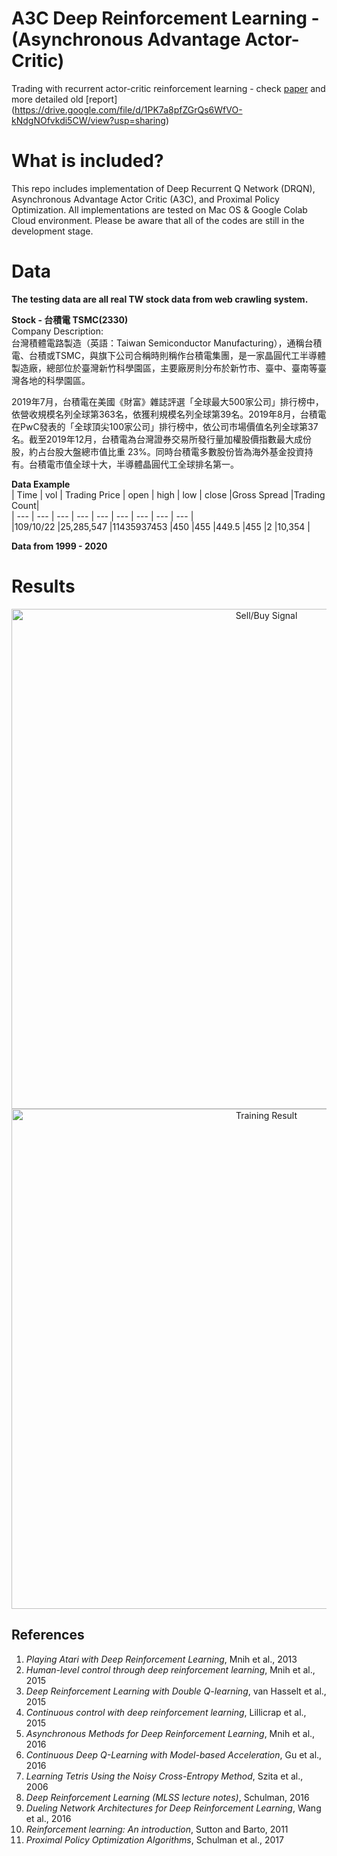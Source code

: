 # A3C Deep Reinforcement Learning - (Asynchronous Advantage Actor-Critic)  

Trading with recurrent actor-critic reinforcement learning - check [paper](https://arxiv.org/abs/2002.11523) and more detailed old [report]  (https://drive.google.com/file/d/1PK7a8pfZGrQs6WfVO-kNdgNOfvkdi5CW/view?usp=sharing)  


# What is included?  
This repo includes implementation of Deep Recurrent Q Network (DRQN), Asynchronous Advantage Actor Critic (A3C), and Proximal Policy Optimization. All implementations are tested on Mac OS & Google Colab Cloud environment. Please be aware that all of the codes are still in the development stage.  

# Data  
****The testing data are all real TW stock data from web crawling system.****   

**Stock - 台積電 TSMC(2330)**  
Company Description:  
台灣積體電路製造（英語：Taiwan Semiconductor Manufacturing），通稱台積電、台積或TSMC，與旗下公司合稱時則稱作台積電集團，是一家晶圓代工半導體製造廠，總部位於臺灣新竹科學園區，主要廠房則分布於新竹市、臺中、臺南等臺灣各地的科學園區。  

2019年7月，台積電在美國《財富》雜誌評選「全球最大500家公司」排行榜中，依營收規模名列全球第363名，依獲利規模名列全球第39名。2019年8月，台積電在PwC發表的「全球頂尖100家公司」排行榜中，依公司市場價值名列全球第37名。截至2019年12月，台積電為台灣證券交易所發行量加權股價指數最大成份股，約占台股大盤總市值比重 23%。同時台積電多數股份皆為海外基金投資持有。台積電市值全球十大，半導體晶圓代工全球排名第一。   


**Data Example**   
| Time    	| vol           	| Trading Price	| open       	| high      | low	      | close    	|Gross Spread	|Trading Count|    
| ---       | ---             |  ---          | ---         |  ---      | ---       |  ---      | ---         |   ---       |  
|109/10/22	|25,285,547	      |11435937453	  |450	        |455        |449.5	    |455	      |2         	  |10,354       |    

**Data from 1999 - 2020**     

# Results  

<div align="center">
<img src="https://github.com/ccalvin97/Portfolio-Design/blob/master/RL/graph/plt__signal.png" width="800" alt= "Sell/Buy Signal" />
</div>

<div align="center">
<img src="https://github.com/ccalvin97/Portfolio-Design/blob/master/RL/graph/training_plot.png" width="800" alt= "Training Result" />
</div>


## References  

1. _Playing Atari with Deep Reinforcement Learning_, Mnih et al., 2013  
2. _Human-level control through deep reinforcement learning_, Mnih et al., 2015  
3. _Deep Reinforcement Learning with Double Q-learning_, van Hasselt et al., 2015  
4. _Continuous control with deep reinforcement learning_, Lillicrap et al., 2015  
5. _Asynchronous Methods for Deep Reinforcement Learning_, Mnih et al., 2016  
6. _Continuous Deep Q-Learning with Model-based Acceleration_, Gu et al., 2016  
7. _Learning Tetris Using the Noisy Cross-Entropy Method_, Szita et al., 2006  
8. _Deep Reinforcement Learning (MLSS lecture notes)_, Schulman, 2016  
9. _Dueling Network Architectures for Deep Reinforcement Learning_, Wang et al., 2016  
10. _Reinforcement learning: An introduction_, Sutton and Barto, 2011  
11. _Proximal Policy Optimization Algorithms_, Schulman et al., 2017  
